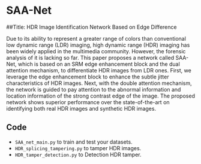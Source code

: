 # SAA-Net

##Title: HDR Image Identification Network Based on Edge Difference

Due to its ability to represent a greater range of colors than conventional low dynamic range (LDR) imaging, high dynamic range (HDR) imaging has been widely applied in the multimedia community. However, the forensic analysis of it is lacking so far. This paper proposes a network called SAA-Net, which is based on an SRM edge enhancement block and the dual attention mechanism, to differentiate HDR images from LDR ones. First, we leverage the edge enhancement block to enhance the subtle jitter characteristics of HDR images. Next, with the double attention mechanism, the network is guided to pay attention to the abnormal information and location information of the strong contrast edge of the image. The proposed network shows superior performance over the state-of-the-art on identifying both real HDR images and synthetic HDR images.

## Code
  - `SAA_net_main.py` to train and test your datasets.
  - `HDR_splicing_tampering.py` to tamper HDR images.
  - `HDR_tamper_detection.py` to Detection HDR tamper.
